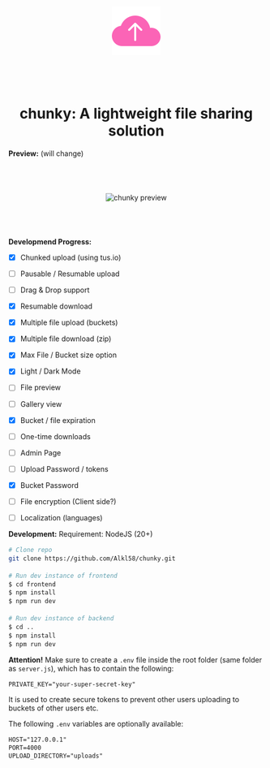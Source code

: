 
<p align="center">
    <img style="width: 96px; margin: 4em 0" src="frontend/public/favicon.png" alt="chunky logo" />
    <h1 align="center">chunky: A lightweight file sharing solution</h1>
</p>

**Preview:** (will change)
<p align="center">
  <img style="margin: 4em 0" src="https://github.com/user-attachments/assets/59e87b55-c3a7-4837-97bf-36fab91846fa" alt="chunky preview" />
</p>

**Developmend Progress:**
- [x] Chunked upload (using tus.io)
- [ ] Pausable / Resumable upload
- [ ] Drag & Drop support
- [x] Resumable download
- [x] Multiple file upload (buckets)
- [x] Multiple file download (zip)
- [x] Max File / Bucket size option
- [x] Light / Dark Mode
- [ ] File preview
- [ ] Gallery view
- [x] Bucket / file expiration
- [ ] One-time downloads
- [ ] Admin Page
- [ ] Upload Password / tokens
- [x] Bucket Password
- [ ] File encryption (Client side?)
- [ ] Localization (languages)


**Development:**
Requirement: NodeJS (20+)

```bash
# Clone repo
git clone https://github.com/Alkl58/chunky.git

# Run dev instance of frontend
$ cd frontend
$ npm install
$ npm run dev

# Run dev instance of backend
$ cd ..
$ npm install
$ npm run dev
```

**Attention!**
Make sure to create a `.env` file inside the root folder (same folder as `server.js`), which has to contain the following:
```env
PRIVATE_KEY="your-super-secret-key"
```
It is used to create secure tokens to prevent other users uploading to buckets of other users etc.

The following `.env` variables are optionally available:
```env
HOST="127.0.0.1"
PORT=4000
UPLOAD_DIRECTORY="uploads"
```
